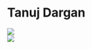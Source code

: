 # Tanuj Dargan
<a href="https://github.com/anuraghazra/github-readme-stats">
  <img align="center" src="https://github-readme-stats.vercel.app/api?username=tanujdargan&show_icons=true&hide_border=true&theme=dark" />
</a>
<br>
<a href="https://github.com/anuraghazra/convoychat">
  <img align="center" src="https://github-readme-stats.vercel.app/api/top-langs/?username=tanujdargan&layout=compact&theme=dark&hide_border=true" />
</a>

